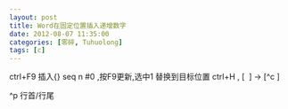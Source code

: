 ```yaml
---
layout: post
title: Word在固定位置插入递增数字
date: 2012-08-07 11:35:00
categories: [零碎, Tuhuolong]
tags: [c]
---
```

ctrl+F9 插入{}
seq n \#0 ,按F9更新,选中1
替换到目标位置 ctrl+H , [  ] -> [^c ]




^p 行首/行尾

